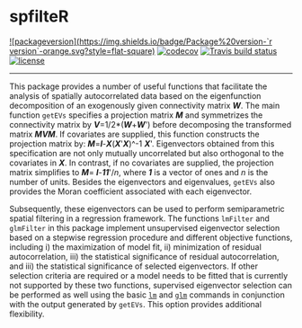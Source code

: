 # spfilteR

<!-- badges: start -->
[![packageversion](https://img.shields.io/badge/Package%20version-`r version`-orange.svg?style=flat-square)](commits/master)
[![codecov](https://codecov.io/gh/sjuhl/spfilteR/branch/master/graph/badge.svg)](https://codecov.io/gh/sjuhl/spfilteR)
[![Travis build status](https://travis-ci.com/sjuhl/spfilteR.svg?branch=master)](https://travis-ci.com/sjuhl/spfilteR)
[![license](https://img.shields.io/badge/license-GPL--3-blue.svg)](https://www.gnu.org/licenses/gpl-3.0.en.html)
<!-- badges: end -->
---

This package provides a number of useful functions that facilitate the analysis of spatially autocorrelated data based on the eigenfunction decomposition of an exogenously given connectivity matrix ***W***. The main function `getEVs` specifies a projection matrix ***M*** and symmetrizes the connectivity matrix by ***V***=1/2*(***W***+***W***') before decomposing the transformed matrix ***MVM***. If covariates are supplied, this function constructs the projection matrix by: ***M***=***I***-***X***(***X***'***X***)^-1 ***X***'. Eigenvectors obtained from this specification are not only mutually uncorrelated but also orthogonal to the covariates in ***X***. In contrast, if no covariates are supplied, the projection matrix simplifies to ***M***= ***I***-***11***'/*n*, where ***1*** is a vector of ones and *n* is the number of units. Besides the eigenvectors and eigenvalues, `getEVs` also provides the Moran coefficient associated with each eigenvector.

Subsequently, these eigenvectors can be used to perform semiparametric spatial filtering in a regression framework. The functions `lmFilter` and `glmFilter` in this package implement unsupervised eigenvector selection based on a stepwise regression procedure and different objective functions, including i) the maximization of model fit, ii) minimization of residual autocorrelation, iii) the statistical significance of residual autocorrelation, and iii) the statistical significance of selected eigenvectors. If other selection criteria are required or a model needs to be fitted that is currently not supported by these two functions, supervised eigenvector selection can be performed as well using the basic [```lm```](https://www.rdocumentation.org/packages/stats/versions/3.6.2/topics/lm) and [```glm```](https://www.rdocumentation.org/packages/stats/versions/3.6.2/topics/glm) commands in conjunction with the output generated by `getEVs`. This option provides additional flexibility.
